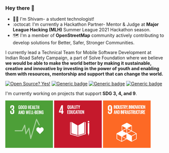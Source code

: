 ### Hey there 👋

- :man_technologist: I'm Shivam- a student technologist! 
- :octocat: I'm currently a Hackathon Partner- Mentor & Judge at **Major League Hacking (MLH)** Summer League 2021 Hackathon season.
- :world_map: I'm a member of **OpenStreetMap** community actively contributing to develop solutions for Better, Safer, Stronger Communities. 

I currently lead a Technical Team for Mobile Software Development at Indian Road Safety Campaign, a part of Solve Foundation where we believe **we would be able to make the world better by making it sustainable, creative and innovative by investing in the power of youth and enabling them with resources, mentorship and support that can change the world.**

[![Open Source? Yes!](https://badgen.net/badge/Open%20Source%20%3F/Yes%21/blue?icon=github)]() [![Generic badge](https://img.shields.io/badge/Mapsui-Contributor-<COLOR>.svg)](https://github.com/Mapsui/Mapsui/graphs/contributors) [![Generic badge](https://badges.devpost-shields.com/get-badge?name=Portfolio&id=project-id&type=small-logo-left-text-blend&style=flat)](https://devpost.com/shivam-318b?ref_content=user-portfolio&ref_feature=portfolio&ref_medium=global-nav) [![Generic badge](https://badgen.net/badge/icon/medium?icon=medium&label)](https://medium.com/@shivambeniwal)

I'm currently working on projects that support **SDG 3, 4, and 9**.


<img src="https://github.com/devthepenguin/devthepenguin/blob/master/E_GIF_03.gif" alt="" width="150" height="150"> <img src="https://github.com/devthepenguin/devthepenguin/blob/master/E_GIF_04.gif" alt="" width="150" height="150">  <img src="https://github.com/devthepenguin/devthepenguin/blob/master/E_GIF_09.gif" alt="" width="150" height="150"> 


<!--
**devthepenguin/devthepenguin** is a ✨ _special_ ✨ repository because its `README.md` (this file) appears on your GitHub profile.

Here are some ideas to get you started:

- 🔭 I’m currently working on ...
- 🌱 I’m currently learning ...
- 👯 I’m looking to collaborate on ...
- 🤔 I’m looking for help with ...
- 💬 Ask me about ...
- 📫 How to reach me: ...
- 😄 Pronouns: ...
- ⚡ Fun fact: ...
-->
